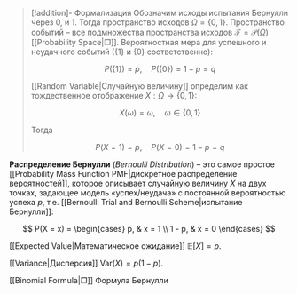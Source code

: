 
>[!addition]- Формализация
> Обозначим исходы испытания Бернулли через 0, и 1. Тогда пространство исходов $\Omega=\{ 0, 1 \}$. Пространство событий – все подмножества пространства исходов $\mathcal{F}=\mathcal{P}(\Omega)$ [[Probability Space|❐]]. Вероятностная мера для успешного и неудачного событий ($\{ 1 \}$ и $\{ 0 \}$ соответственно):
> 
> $$
> P(\{ 1 \}) = p, \quad P(\{ 0 \}) = 1-p=q
> $$
> 
> [[Random Variable|Случайную величину]] определим как тождественное отображение $X:\Omega→\{ 0,1 \}$:
> 
> $$
> X(\omega) = \omega,\quad \omega\in\{0,1\}
> $$
> 
> Тогда 
> 
> $$
> P(X=1)=p, \quad P(X=0)=1-p=q
> $$

**Распределение Бернулли** (*Bernoulli Distribution*) – это самое простое [[Probability Mass Function PMF|дискретное распределение вероятностей]], которое описывает случайную величину $X$ на двух точках, задающее модель «успех/неудача» с постоянной вероятностью успеха $p$, т.е. [[Bernoulli Trial and Bernoulli Scheme|испытание Бернулли]]:

$$
P(X = x) = \begin{cases} 
p, & x = 1 \\
1 - p, & x = 0 
\end{cases}
$$


[[Expected Value|Математическое ожидание]] $\mathbb E[X] = p$. 

[[Variance|Дисперсия]] $\mathrm{Var}(X) = p(1-p)$.

[[Binomial Formula|❐]] Формула Бернулли